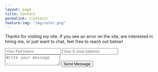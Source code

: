 ```yaml
---
layout: page
title: Contact
permalink: /contact/
feature-img: "img/color.png"
---
```


Thanks for visiting my site. If you see an error on the site, are interested in hiring me, or just want to chat, feel free to reach out below!

<form action="https://getsimpleform.com/messages?form_api_token=54382f84aac3f5f8c7e3ea195c306aee" method="post">
  <!-- the redirect_to is optional, the form will redirect to the referrer on submission -->
  <!-- http://{kthib16}.github.io/thank-you -->
  <input type='hidden' name='redirect_to' value='http://www.thibodeauxdesign.com/thank-you/' />
  <input type='text' name='name' placeholder='Your Full Name' />
  <input type='email' name='email' placeholder='Your E-mail Address' />
  <textarea name='message' placeholder='Write your message ...'></textarea>
  <input type='submit' value='Send Message' />
</form>
